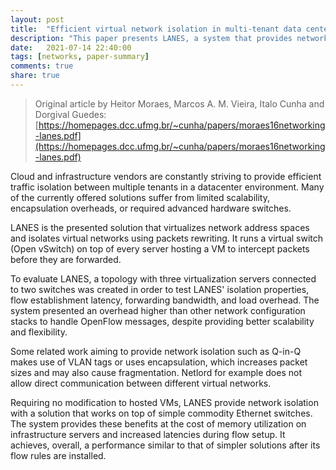 ```yaml
---
layout: post
title:  "Efficient virtual network isolation in multi-tenant data centers on commodity ethernet switches"
description: "This paper presents LANES, a system that provides network isolation for multi-tenant data center environments."
date:   2021-07-14 22:40:00
tags: [networks, paper-summary]   
comments: true
share: true
---
```


> Original article by Heitor Moraes, Marcos A. M. Vieira, Italo Cunha and Dorgival Guedes: [https://homepages.dcc.ufmg.br/~cunha/papers/moraes16networking-lanes.pdf](https://homepages.dcc.ufmg.br/~cunha/papers/moraes16networking-lanes.pdf)

Cloud and infrastructure vendors are constantly striving to provide efficient traffic isolation between multiple tenants in a datacenter environment. Many of the currently offered solutions suffer from limited scalability, encapsulation overheads, or required advanced hardware switches.

LANES is the presented solution that virtualizes network address spaces and isolates virtual networks using packets rewriting. It runs a virtual switch (Open vSwitch) on top of every server hosting a VM to intercept packets before they are forwarded.

To evaluate LANES, a topology with three virtualization servers connected to two switches was created in order to test LANES' isolation properties, flow establishment latency, forwarding bandwidth, and load overhead. The system presented an overhead higher than other network configuration stacks to handle OpenFlow messages, despite providing better scalability and flexibility.

Some related work aiming to provide network isolation such as Q-in-Q makes use of VLAN tags or uses encapsulation, which increases packet sizes and may also cause fragmentation. Netlord for example does not allow direct communication between different virtual networks.

Requiring no modification to hosted VMs, LANES provide network isolation with a solution that works on top of simple commodity Ethernet switches. The system provides these benefits at the cost of memory utilization on infrastructure servers and increased latencies during flow setup. It achieves, overall, a performance similar to that of simpler solutions after its flow rules are installed.
